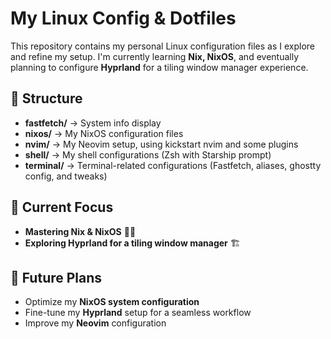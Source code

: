# My Linux Config & Dotfiles

This repository contains my personal Linux configuration files as I explore and refine my setup. I'm currently learning **Nix, NixOS**, and eventually planning to configure **Hyprland** for a tiling window manager experience.

## 📂 Structure
- **fastfetch/** → System info display
- **nixos/** → My NixOS configuration files
- **nvim/** → My Neovim setup, using kickstart nvim and some plugins
- **shell/** → My shell configurations (Zsh with Starship prompt)
- **terminal/** → Terminal-related configurations (Fastfetch, aliases, ghostty config, and tweaks)

## 🚀 Current Focus
- **Mastering Nix & NixOS** 🧑‍💻    
- **Exploring Hyprland for a tiling window manager** 🏗️  

## 📌 Future Plans
- Optimize my **NixOS system configuration**  
- Fine-tune my **Hyprland** setup for a seamless workflow  
- Improve my **Neovim** configuration 
